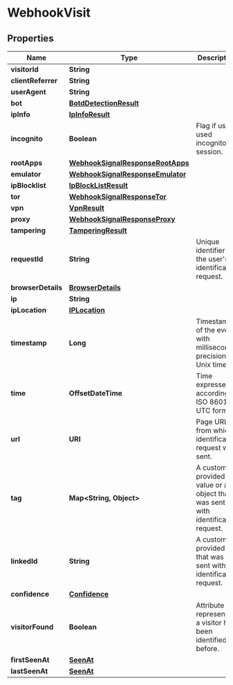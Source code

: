 

# WebhookVisit


## Properties

| Name | Type | Description | Notes |
|------------ | ------------- | ------------- | -------------|
|**visitorId** | **String** |  |  |
|**clientReferrer** | **String** |  |  [optional] |
|**userAgent** | **String** |  |  [optional] |
|**bot** | [**BotdDetectionResult**](BotdDetectionResult.md) |  |  [optional] |
|**ipInfo** | [**IpInfoResult**](IpInfoResult.md) |  |  [optional] |
|**incognito** | **Boolean** | Flag if user used incognito session. |  |
|**rootApps** | [**WebhookSignalResponseRootApps**](WebhookSignalResponseRootApps.md) |  |  [optional] |
|**emulator** | [**WebhookSignalResponseEmulator**](WebhookSignalResponseEmulator.md) |  |  [optional] |
|**ipBlocklist** | [**IpBlockListResult**](IpBlockListResult.md) |  |  [optional] |
|**tor** | [**WebhookSignalResponseTor**](WebhookSignalResponseTor.md) |  |  [optional] |
|**vpn** | [**VpnResult**](VpnResult.md) |  |  [optional] |
|**proxy** | [**WebhookSignalResponseProxy**](WebhookSignalResponseProxy.md) |  |  [optional] |
|**tampering** | [**TamperingResult**](TamperingResult.md) |  |  [optional] |
|**requestId** | **String** | Unique identifier of the user&#39;s identification request. |  |
|**browserDetails** | [**BrowserDetails**](BrowserDetails.md) |  |  |
|**ip** | **String** |  |  |
|**ipLocation** | [**IPLocation**](IPLocation.md) |  |  [optional] |
|**timestamp** | **Long** | Timestamp of the event with millisecond precision in Unix time. |  |
|**time** | **OffsetDateTime** | Time expressed according to ISO 8601 in UTC format. |  |
|**url** | **URI** | Page URL from which identification request was sent. |  |
|**tag** | **Map&lt;String, Object&gt;** | A customer-provided value or an object that was sent with identification request. |  [optional] |
|**linkedId** | **String** | A customer-provided id that was sent with identification request. |  [optional] |
|**confidence** | [**Confidence**](Confidence.md) |  |  |
|**visitorFound** | **Boolean** | Attribute represents if a visitor had been identified before. |  |
|**firstSeenAt** | [**SeenAt**](SeenAt.md) |  |  |
|**lastSeenAt** | [**SeenAt**](SeenAt.md) |  |  |



